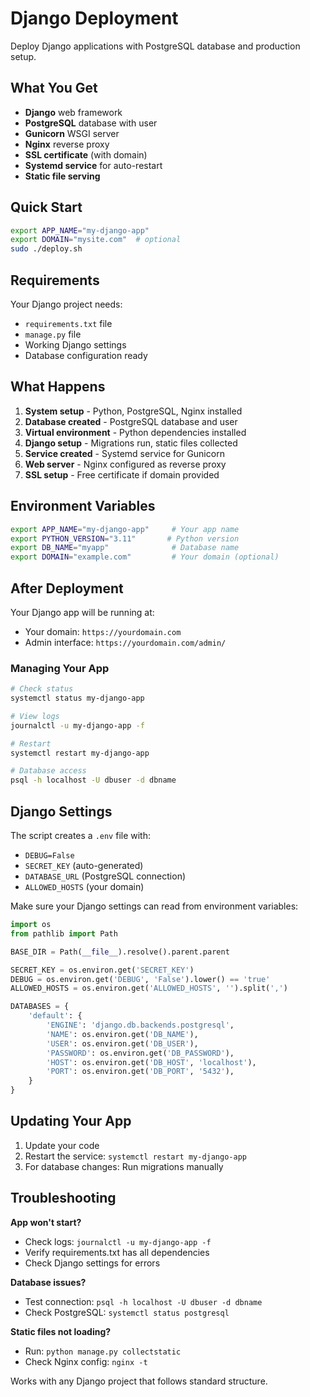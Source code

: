 # Django Deployment

Deploy Django applications with PostgreSQL database and production setup.

## What You Get

- **Django** web framework
- **PostgreSQL** database with user
- **Gunicorn** WSGI server
- **Nginx** reverse proxy
- **SSL certificate** (with domain)
- **Systemd service** for auto-restart
- **Static file serving**

## Quick Start

```bash
export APP_NAME="my-django-app"
export DOMAIN="mysite.com"  # optional
sudo ./deploy.sh
```

## Requirements

Your Django project needs:
- `requirements.txt` file
- `manage.py` file
- Working Django settings
- Database configuration ready

## What Happens

1. **System setup** - Python, PostgreSQL, Nginx installed
2. **Database created** - PostgreSQL database and user
3. **Virtual environment** - Python dependencies installed
4. **Django setup** - Migrations run, static files collected
5. **Service created** - Systemd service for Gunicorn
6. **Web server** - Nginx configured as reverse proxy
7. **SSL setup** - Free certificate if domain provided

## Environment Variables

```bash
export APP_NAME="my-django-app"     # Your app name
export PYTHON_VERSION="3.11"       # Python version
export DB_NAME="myapp"              # Database name
export DOMAIN="example.com"         # Your domain (optional)
```

## After Deployment

Your Django app will be running at:
- Your domain: `https://yourdomain.com`
- Admin interface: `https://yourdomain.com/admin/`

### Managing Your App
```bash
# Check status
systemctl status my-django-app

# View logs
journalctl -u my-django-app -f

# Restart
systemctl restart my-django-app

# Database access
psql -h localhost -U dbuser -d dbname
```

## Django Settings

The script creates a `.env` file with:
- `DEBUG=False`
- `SECRET_KEY` (auto-generated)
- `DATABASE_URL` (PostgreSQL connection)
- `ALLOWED_HOSTS` (your domain)

Make sure your Django settings can read from environment variables:

```python
import os
from pathlib import Path

BASE_DIR = Path(__file__).resolve().parent.parent

SECRET_KEY = os.environ.get('SECRET_KEY')
DEBUG = os.environ.get('DEBUG', 'False').lower() == 'true'
ALLOWED_HOSTS = os.environ.get('ALLOWED_HOSTS', '').split(',')

DATABASES = {
    'default': {
        'ENGINE': 'django.db.backends.postgresql',
        'NAME': os.environ.get('DB_NAME'),
        'USER': os.environ.get('DB_USER'),
        'PASSWORD': os.environ.get('DB_PASSWORD'),
        'HOST': os.environ.get('DB_HOST', 'localhost'),
        'PORT': os.environ.get('DB_PORT', '5432'),
    }
}
```

## Updating Your App

1. Update your code
2. Restart the service: `systemctl restart my-django-app`
3. For database changes: Run migrations manually

## Troubleshooting

**App won't start?**
- Check logs: `journalctl -u my-django-app -f`
- Verify requirements.txt has all dependencies
- Check Django settings for errors

**Database issues?**
- Test connection: `psql -h localhost -U dbuser -d dbname`
- Check PostgreSQL: `systemctl status postgresql`

**Static files not loading?**
- Run: `python manage.py collectstatic`
- Check Nginx config: `nginx -t`

Works with any Django project that follows standard structure.
